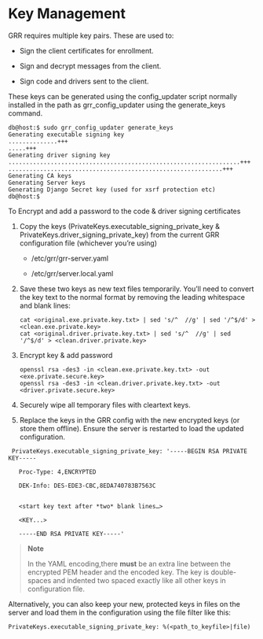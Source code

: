 # Key Management

GRR requires multiple key pairs. These are used to:

  - Sign the client certificates for enrollment.

  - Sign and decrypt messages from the client.

  - Sign code and drivers sent to the client.

These keys can be generated using the config\_updater script normally
installed in the path as grr\_config\_updater using the generate\_keys
command.

``` shell
db@host:$ sudo grr_config_updater generate_keys
Generating executable signing key
..............+++
.....+++
Generating driver signing key
..................................................................+++
.............................................................+++
Generating CA keys
Generating Server keys
Generating Django Secret key (used for xsrf protection etc)
db@host:$
```

To Encrypt and add a password to the code & driver signing certificates

1.  Copy the keys (PrivateKeys.executable\_signing\_private\_key &
    PrivateKeys.driver\_signing\_private\_key) from the current GRR
    configuration file (whichever you’re using)

      - /etc/grr/grr-server.yaml

      - /etc/grr/server.local.yaml

2.  Save these two keys as new text files temporarily. You’ll need to
    convert the key text to the normal format by removing the leading
    whitespace and blank
        lines:

        cat <original.exe.private.key.txt> | sed 's/^  //g' | sed '/^$/d' > <clean.exe.private.key>
        cat <original.driver.private.key.txt> | sed 's/^  //g' | sed '/^$/d' > <clean.driver.private.key>

3.  Encrypt key & add
        password

        openssl rsa -des3 -in <clean.exe.private.key.txt> -out <exe.private.secure.key>
        openssl rsa -des3 -in <clean.driver.private.key.txt> -out <driver.private.secure.key>

4.  Securely wipe all temporary files with cleartext keys.

5.  Replace the keys in the GRR config with the new encrypted keys (or
    store them offline). Ensure the server is restarted to load the
    updated
configuration.

<!-- end list -->

```
 PrivateKeys.executable_signing_private_key: '-----BEGIN RSA PRIVATE KEY-----

   Proc-Type: 4,ENCRYPTED

   DEK-Info: DES-EDE3-CBC,8EDA740783B7563C


   <start key text after *two* blank lines…>

   <KEY...>

   -----END RSA PRIVATE KEY-----'
```

> **Note**
>
> In the YAML encoding,there **must** be an extra line between the
> encrypted PEM header and the encoded key. The key is double-spaces and
> indented two spaced exactly like all other keys in configuration file.

Alternatively, you can also keep your new, protected keys in files on
the server and load them in the configuration using the file filter like
this:

    PrivateKeys.executable_signing_private_key: %(<path_to_keyfile>|file)

